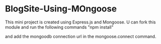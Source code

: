 # BlogSite-Using-MOngoose
 This mini project is created using Express.js and Mongoose.
 U can fork this module and run the following commands 
 "npm install"
 
 and add the mongoodb connection url in the mongoose.connect command.
